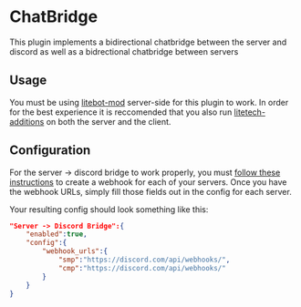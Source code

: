 # ChatBridge

This plugin implements a bidirectional chatbridge between the server and discord as well as a bidrectional chatbridge between servers

## Usage

You must be using [litebot-mod](https://github.com/iDarkLightning/litebot-mod) server-side for this plugin to work. In order for the best experience it is reccomended that you also run [litetech-additions](https://github.com/LiteTechMC/litetech-additions) on both the server and the client.

## Configuration
For the server -> discord bridge to work properly, you must [follow these instructions](https://support.discord.com/hc/en-us/articles/228383668-Intro-to-Webhooks) to create a webhook for each of your servers.
Once you have the webhook URLs, simply fill those fields out in the config for each server.

Your resulting config should look something like this:
```json
"Server -> Discord Bridge":{
    "enabled":true,
    "config":{
        "webhook_urls":{
            "smp":"https://discord.com/api/webhooks/",
            "cmp":"https://discord.com/api/webhooks/"
        }
    }
}
```
